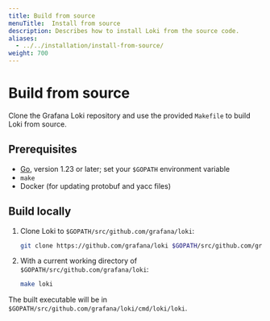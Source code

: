 ```yaml
---
title: Build from source
menuTitle:  Install from source
description: Describes how to install Loki from the source code.
aliases: 
  - ../../installation/install-from-source/
weight: 700
---
```

# Build from source

Clone the Grafana Loki repository and use the provided `Makefile`
to build Loki from source.

## Prerequisites

- [Go](https://golang.org/), version 1.23 or later;
set your `$GOPATH` environment variable
- `make`
- Docker (for updating protobuf and yacc files)

## Build locally

1. Clone Loki to `$GOPATH/src/github.com/grafana/loki`:

    ```bash
    git clone https://github.com/grafana/loki $GOPATH/src/github.com/grafana/loki
    ```

2. With a current working directory of `$GOPATH/src/github.com/grafana/loki`:

    ```bash
    make loki
    ```

The built executable will be in `$GOPATH/src/github.com/grafana/loki/cmd/loki/loki`.
